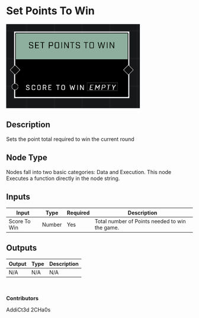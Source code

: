 # Set Points To Win
![](../../../.gitbook/assets/set-points-to-win.png)
## Description
Sets the point total required to win the current round

## Node Type
Nodes fall into two basic categories: Data and Execution. This node Executes a function directly in the node string.

## Inputs
| Input | Type | Required | Description |
|------------------|------------------|----------|--------------------------------------------------------------|
| Score To Win | Number | Yes | Total number of Points needed to win the game. |

## Outputs
| Output | Type | Description |
|------------------|------------------|--------------------------------------------------------------|
| N/A | N/A | N/A |

\
\
**Contributors**

AddiCt3d 2CHa0s